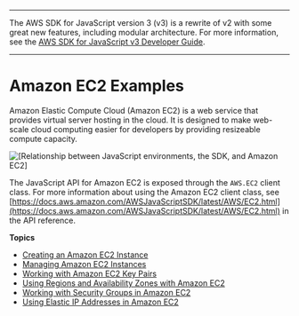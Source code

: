 --------

The AWS SDK for JavaScript version 3 \(v3\) is a rewrite of v2 with some great new features, including modular architecture\. For more information, see the [AWS SDK for JavaScript v3 Developer Guide](https://docs.aws.amazon.com/sdk-for-javascript/v3/developer-guide/welcome.html)\.

--------

# Amazon EC2 Examples<a name="ec2-examples"></a>

Amazon Elastic Compute Cloud \(Amazon EC2\) is a web service that provides virtual server hosting in the cloud\. It is designed to make web\-scale cloud computing easier for developers by providing resizeable compute capacity\.

![\[Relationship between JavaScript environments, the SDK, and Amazon EC2\]](http://docs.aws.amazon.com/sdk-for-javascript/v2/developer-guide/images/code-samples-ec2.png)

The JavaScript API for Amazon EC2 is exposed through the `AWS.EC2` client class\. For more information about using the Amazon EC2 client class, see [https://docs.aws.amazon.com/AWSJavaScriptSDK/latest/AWS/EC2.html](https://docs.aws.amazon.com/AWSJavaScriptSDK/latest/AWS/EC2.html) in the API reference\.

**Topics**
+ [Creating an Amazon EC2 Instance](ec2-example-creating-an-instance.md)
+ [Managing Amazon EC2 Instances](ec2-example-managing-instances.md)
+ [Working with Amazon EC2 Key Pairs](ec2-example-key-pairs.md)
+ [Using Regions and Availability Zones with Amazon EC2](ec2-example-regions-availability-zones.md)
+ [Working with Security Groups in Amazon EC2](ec2-example-security-groups.md)
+ [Using Elastic IP Addresses in Amazon EC2](ec2-example-elastic-ip-addresses.md)